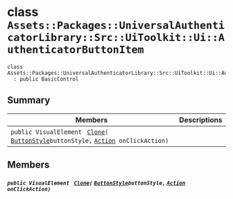 # class `Assets::Packages::UniversalAuthenticatorLibrary::Src::UiToolkit::Ui::AuthenticatorButtonItem` 

```
class Assets::Packages::UniversalAuthenticatorLibrary::Src::UiToolkit::Ui::AuthenticatorButtonItem
  : public BasicControl
```

## Summary

 Members                                | Descriptions                                
----------------------------------------|---------------------------------------------
`public VisualElement ` [`Clone`](#class_assets_1_1_packages_1_1_universal_authenticator_library_1_1_src_1_1_ui_toolkit_1_1_ui_1_1_authenticator_button_item_1a6346ab8d5e3c89e21b46f467af510a0b)`(` [`ButtonStyle`](ButtonStyle.md)` buttonStyle, ` [`Action`](#_example_main_view_8cs_1a24e91c56095a0673d92c6eac6e069a3c)` onClickAction)` | 

## Members

##### `public VisualElement ` [`Clone`](#class_assets_1_1_packages_1_1_universal_authenticator_library_1_1_src_1_1_ui_toolkit_1_1_ui_1_1_authenticator_button_item_1a6346ab8d5e3c89e21b46f467af510a0b)`(` [`ButtonStyle`](ButtonStyle.md)` buttonStyle, ` [`Action`](#_example_main_view_8cs_1a24e91c56095a0673d92c6eac6e069a3c)` onClickAction)` 

